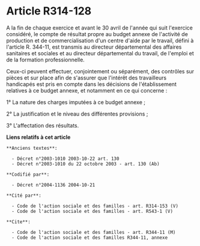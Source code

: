 # Article R314-128

A la fin de chaque exercice et avant le 30 avril de l'année qui suit l'exercice considéré, le compte de résultat propre au
budget annexe de l'activité de production et de commercialisation d'un centre d'aide par le travail, défini à l'article R.
344-11, est transmis au directeur départemental des affaires sanitaires et sociales et au directeur départemental du travail,
de l'emploi et de la formation professionnelle.

Ceux-ci peuvent effectuer, conjointement ou séparément, des contrôles sur pièces et sur place afin de s'assurer que l'intérêt
des travailleurs handicapés est pris en compte dans les décisions de l'établissement relatives à ce budget annexe, et
notamment en ce qui concerne :

1° La nature des charges imputées à ce budget annexe  ;

2° La justification et le niveau des différentes provisions ;

3° L'affectation des résultats.

**Liens relatifs à cet article**

	**Anciens textes**:

	  - Décret n°2003-1010 2003-10-22 art. 130
	  - Décret n°2003-1010 du 22 octobre 2003 - art. 130 (Ab)

	**Codifié par**:

	  - Décret n°2004-1136 2004-10-21

	**Cité par**:

	  - Code de l'action sociale et des familles - art. R314-153 (V)
	  - Code de l'action sociale et des familles - art. R543-1 (V)

	**Cite**:

	  - Code de l'action sociale et des familles - art. R344-11 (M)
	  - Code de l'action sociale et des familles R344-11, annexe

